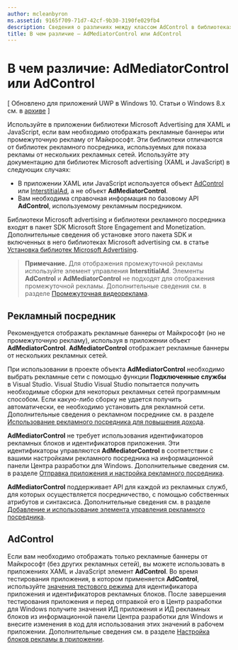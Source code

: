 ```yaml
---
author: mcleanbyron
ms.assetid: 9165f709-71d7-42cf-9b30-3190fe029fb4
description: Сведения о различиях между классом AdControl в библиотеках Microsoft advertising и классом AdMediatorControl в библиотеках рекламного посредника.
title: В чем различие — AdMediatorControl или AdControl
---
```


# В чем различие: AdMediatorControl или AdControl


\[ Обновлено для приложений UWP в Windows 10. Статьи о Windows 8.x см. в [архиве](http://go.microsoft.com/fwlink/p/?linkid=619132) \]

Используйте в приложении библиотеки Microsoft Advertising для XAML и JavaScript, если вам необходимо отображать рекламные баннеры или промежуточную рекламу от Майкрософт. Эти библиотеки отличаются от библиотек рекламного посредника, используемых для показа рекламы от нескольких рекламных сетей. Используйте эту документацию для библиотек Microsoft advertising (XAML и JavaScript) в следующих случаях:

* В приложении XAML или JavaScript используется объект [AdControl](https://msdn.microsoft.com/library/windows/apps/microsoft.advertising.winrt.ui.adcontrol.aspx) или [InterstitialAd](https://msdn.microsoft.com/library/windows/apps/microsoft.advertising.winrt.ui.interstitialad.aspx), а не объект **AdMediatorControl**.
* Вам необходима справочная информация по базовому API **AdControl**, используемому рекламным посредником.

Библиотеки Microsoft advertising и библиотеки рекламного посредника входят в пакет SDK Microsoft Store Engagement and Monetization. Дополнительные сведения об установке этого пакета SDK и включенных в него библиотеках Microsoft advertising см. в статье [Установка библиотек Microsoft Advertising](install-the-microsoft-advertising-libraries.md).

>**Примечание.**  Для отображения промежуточной рекламы используйте элемент управления **InterstitialAd**. Элементы **AdControl** и **AdMediatorControl** не подходят для отображения промежуточной рекламы. Дополнительные сведения см. в разделе [Промежуточная видеореклама](interstitial-ads.md).

 

## Рекламный посредник


Рекомендуется отображать рекламные баннеры от Майкрософт (но не промежуточную рекламу), используя в приложении объект **AdMediatorControl**. **AdMediatorControl** отображает рекламные баннеры от нескольких рекламных сетей.

При использовании в проекте объекта **AdMediatorControl** необходимо выбрать рекламные сети с помощью функции **Подключенные службы** в Visual Studio. Visual Studio Visual Studio попытается получить необходимые сборки для некоторых рекламных сетей программным способом. Если какую-либо сборку не удается получить автоматически, ее необходимо установить для рекламной сети. Дополнительные сведения о рекламном посреднике см. в разделе [Использование рекламного посредника для повышения дохода](use-ad-mediation-to-maximize-revenue.md).

**AdMediatorControl** не требует использования идентификаторов рекламных блоков и идентификаторов приложения. Эти идентификаторы управляются **AdMediatorControl** в соответствии с вашими настройками рекламного посредника на информационной панели Центра разработки для Windows. Дополнительные сведения см. в разделе [Отправка приложения и настройка рекламного посредника](submit-your-app-and-configure-ad-mediation.md).

**AdMediatorControl** поддерживает API для каждой из рекламных служб, для которых осуществляется посредничество, с помощью собственных атрибутов и синтаксиса. Дополнительные сведения см. в разделе [Добавление и использование элемента управления рекламного посредника](add-and-use-the-ad-mediator-control.md).

## AdControl


Если вам необходимо отображать только рекламные баннеры от Майкрософт (без других рекламных сетей), вы можете использовать в приложениях XAML и JavaScript элемент **AdControl**. Во время тестирования приложения, в котором применяется **AdControl**, используйте [значения тестового режима](test-mode-values.md) для идентификатора приложения и идентификаторов рекламных блоков. После завершения тестирования приложения и перед отправкой его в Центр разработки для Windows получите значения ИД приложения и ИД рекламных блоков из информационной панели Центра разработки для Windows и внесите изменения в код для использования этих значений в рабочем приложении. Дополнительные сведения см. в разделе [Настройка блоков рекламы в приложении](set-up-ad-units-in-your-app.md).

 

 


<!--HONumber=May16_HO2-->


